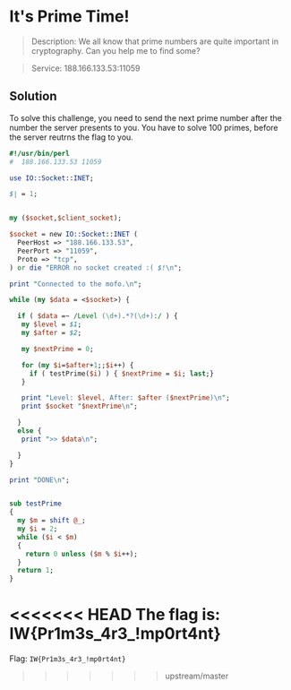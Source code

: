 # It's Prime Time!
 > Description: We all know that prime numbers are quite important in cryptography. Can you help me to find some?

> Service: 188.166.133.53:11059

## Solution
To solve this challenge, you need to send the next prime number after the number the server presents to you. You have to solve 100 primes, before the server reutrns the flag to you.
```perl
#!/usr/bin/perl
#  188.166.133.53 11059

use IO::Socket::INET;

$| = 1;


my ($socket,$client_socket);

$socket = new IO::Socket::INET (
  PeerHost => "188.166.133.53",
  PeerPort => "11059",
  Proto => "tcp",
) or die "ERROR no socket created :( $!\n";

print "Connected to the mofo.\n";

while (my $data = <$socket>) {

  if ( $data =~ /Level (\d+).*?(\d+):/ ) {
   my $level = $1;
   my $after = $2;

   my $nextPrime = 0;

   for (my $i=$after+1;;$i++) {
     if ( testPrime($i) ) { $nextPrime = $i; last;}
   }

   print "Level: $level, After: $after ($nextPrime)\n";
   print $socket "$nextPrime\n";

  }
  else {
   print ">> $data\n";

  }
}

print "DONE\n";


sub testPrime
{
  my $m = shift @_;
  my $i = 2;
  while ($i < $m)
  {
    return 0 unless ($m % $i++);
  }
  return 1;
}
```
<<<<<<< HEAD
The flag is:
IW{Pr1m3s_4r3_!mp0rt4nt}
=======
Flag: `IW{Pr1m3s_4r3_!mp0rt4nt}`
>>>>>>> upstream/master

